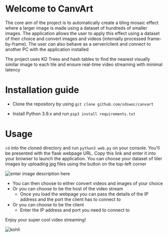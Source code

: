 ﻿# Welcome to CanvArt

The core aim of the project is to automatically create a tiling mosaic effect where a larger image is made using a dataset of hundreds of smaller images. The application allows the user to apply this effect using a dataset of their choice and convert images and videos (internally processed frame-by-frame). The user can also behave as a server/client and connect to another PC with the application installed 

The project uses KD Trees and hash tables to find the nearest visually similar image to each tile and ensure real-time video streaming with minimal latency

# Installation guide

 - Clone the repository by using ```git clone github.com/sdswoc/canvart``` 

 - Install Python 3.9.x and run ```pip3 install requirements.txt```
# Usage
```cd``` into the cloned directory and run ```python3 web.py``` on your console. You'll be presented with the flask webpage URL. Copy this link and enter it into your browser to launch the application.
You can choose your dataset of tiler images by uploading jpg files using the button on the top-left corner
 
 ![enter image description here](https://i.imgur.com/d8oXGHS.jpeg)
 
 - You can then choose to either convert videos and images of your choice
 - Or you can choose to be the host of the video stream
	 - Once you load the webpage you can pass the details of the IP address and the port the client has to connect to
- Or you can choose to be the client
	- Enter the IP address and port you need to connect to

Enjoy your super cool video streaming!

![kohli](https://i.imgur.com/WlXyu3J.jpeg)
